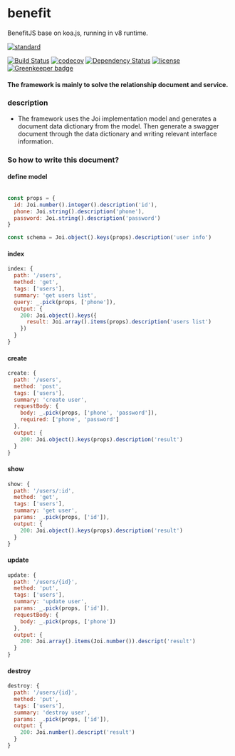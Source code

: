 # benefit
BenefitJS base on koa.js, running in v8 runtime.

[![standard][standard-image]][standard-url]

[![Build Status][travis-image]][travis-url]
[![codecov][codecov-image]][codecov-url]
[![Dependency Status][daviddm-image]][daviddm-url]
[![license][license-image]][license-url]
[![Greenkeeper badge](https://badges.greenkeeper.io/BenefitJS/benefit.svg)](https://greenkeeper.io/)

#### The framework is mainly to solve the relationship document and service.

### description

* The framework uses the Joi implementation model and generates a document data dictionary from the model. Then generate a swagger document through the data dictionary and writing relevant interface information.

### So how to write this document?

#### define model

```javascript

const props = {
  id: Joi.number().integer().description('id'),
  phone: Joi.string().description('phone'),
  password: Joi.string().description('password')
}

const schema = Joi.object().keys(props).description('user info')
```

#### index

```javascript
index: {
  path: '/users',
  method: 'get',
  tags: ['users'],
  summary: 'get users list',
  query: _.pick(props, ['phone']),
  output: {
    200: Joi.object().keys({
      result: Joi.array().items(props).description('users list')
    })
  }
}
```
#### create

```javascript
create: {
  path: '/users',
  method: 'post',
  tags: ['users'],
  summary: 'create user',
  requestBody: {
    body: _.pick(props, ['phone', 'password']),
    required: ['phone', 'password']
  },
  output: {
    200: Joi.object().keys(props).description('result')
  }
}
```

#### show

```javascript
show: {
  path: '/users/:id',
  method: 'get',
  tags: ['users'],
  summary: 'get user',
  params: _.pick(props, ['id']),
  output: {
    200: Joi.object().keys(props).description('result')
  }
}
```

#### update
```javascript
update: {
  path: '/users/{id}',
  method: 'put',
  tags: ['users'],
  summary: 'update user',
  params: _.pick(props, ['id']),
  requestBody: {
    body: _.pick(props, ['phone'])
  },
  output: {
    200: Joi.array().items(Joi.number()).descript('result')
  }
}
```

#### destroy
```javascript
destroy: {
  path: '/users/{id}',
  method: 'put',
  tags: ['users'],
  summary: 'destroy user',
  params: _.pick(props, ['id']),
  output: {
    200: Joi.number().descript('result')
  }
}
```

[travis-image]: https://travis-ci.org/BenefitJS/benefit.svg?branch=master
[travis-url]: https://travis-ci.org/BenefitJS/benefit
[codecov-image]: https://codecov.io/gh/BenefitJS/benefit/branch/master/graph/badge.svg
[codecov-url]: https://codecov.io/gh/BenefitJS/benefit
[daviddm-image]: https://david-dm.org/BenefitJS/benefit.svg?theme=shields.io
[daviddm-url]: https://david-dm.org/BenefitJS/benefit
[license-image]: https://img.shields.io/badge/License-MIT-yellow.svg
[license-url]: https://opensource.org/licenses/MIT
[standard-image]:
https://cdn.rawgit.com/standard/standard/master/badge.svg
[standard-url]:
https://github.com/standard/standard
